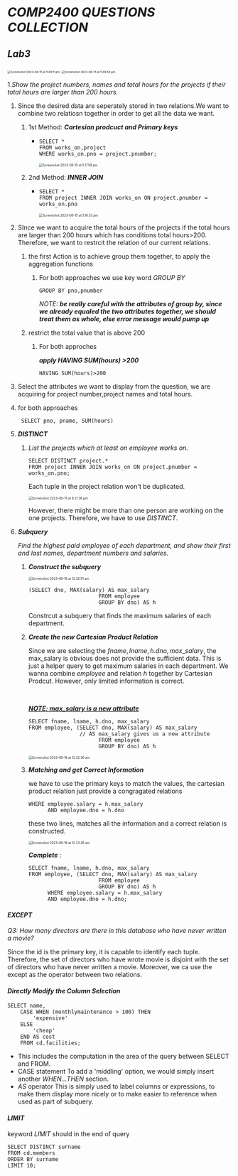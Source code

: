 # *COMP2400 QUESTIONS COLLECTION* 

## ***Lab3***

<img src="/Users/arvinyan/Library/Application Support/typora-user-images/Screenshot 2023-08-15 at 5.09.11 pm.png" alt="Screenshot 2023-08-15 at 5.09.11 pm" style="zoom:45%;" />

<img src="/Users/arvinyan/Library/Application Support/typora-user-images/Screenshot 2023-08-15 at 5.08.58 pm.png" alt="Screenshot 2023-08-15 at 5.08.58 pm" style="zoom:45%;" />

1.*Show the project numbers, names and total hours for the projects if their total hours are larger than 200* *hours.*

1. Since the desired data are seperately stored in two relations.We want to combine two relatiosn together in order to get all the data we want. 

   1. 1st Method: ***Cartesian prodcuct and Primary keys***

      - ```postgresql
        SELECT *
        FROM works_on,project 
        WHERE works_on.pno = project.pnumber;
        ```

        <img src="/Users/arvinyan/Library/Application Support/typora-user-images/Screenshot 2023-08-15 at 5.17.58 pm.png" alt="Screenshot 2023-08-15 at 5.17.58 pm" style="zoom:50%;" />

   2. 2nd Method: ***INNER JOIN***

      - ```
        SELECT *
        FROM project INNER JOIN works_on ON project.pnumber = works_on.pno
        ```

        <img src="/Users/arvinyan/Library/Application Support/typora-user-images/Screenshot 2023-08-15 at 5.18.33 pm.png" alt="Screenshot 2023-08-15 at 5.18.33 pm" style="zoom:50%;" />	

2. SInce we want to acquire the total hours of the projects if the total hours are larger than 200 hours which has conditions total  hours$>$200. Therefore, we want to restrcit the relation of our current relations. 

   1. the first Action is to achieve group them together, to apply the aggregation functions 

      1. For both approaches we use key word *GROUP BY* 

         ```postgresql
         GROUP BY pno,pnumber
         ```

         *NOTE:* ***be really careful with the attributes of group by, since we already equaled the two attributes together, we should treat them as whole, else error message would pump up***  

   2. restrict the total value that is above 200 

      1. For both approches 

         ***apply HAVING SUM(hours) >200***

         ```postgresql
         HAVING SUM(hours)>200
         ```

3.  Select the attributes we want to display from the question, we are acquiring for project number,project names and total hours.

   1. for both approaches 

      ```postgresql
       SELECT pno, pname, SUM(hours)
      ```



2. ***DISTINCT*** 

   1. *List the projects which at least on employee works on.*

      ```postgresql
      SELECT DISTINCT project.*
      FROM project INNER JOIN works_on ON project.pnumber = works_on.pno;
      ```

      Each tuple in the project relation won't be duplicated.

      <img src="/Users/arvinyan/Library/Application Support/typora-user-images/Screenshot 2023-08-15 at 6.21.36 pm.png" alt="Screenshot 2023-08-15 at 6.21.36 pm" style="zoom:50%;" />

      However, there might be more than one person are working on the one projects. Therefore, we have to use *DISTINCT*.

3. ***Subquery*** 

   *Find the highest paid employee of each department, and show their first and last names, department numbers and salaries.*

   1. ***Construct the subquery***		

      <img src="/Users/arvinyan/Desktop/Screenshot 2023-08-16 at 12.20.51 am.png" alt="Screenshot 2023-08-16 at 12.20.51 am" style="zoom:50%;" />

      ```postgresql
      (SELECT dno, MAX(salary) AS max_salary
                            FROM employee
                            GROUP BY dno) AS h
      ```

      Constrcut a subquery that finds the maximum salaries of each department.

   2. ***Create the new Cartesian Product Relation***

      Since we are selecting the $fname, lname,h.dno,max\_salary$, the max_salary is obvious does not provide the sufficient data. This is just a helper query to get maximum salaries in each department. We wanna combine $employee$ and relation $h$ together by Cartesian Prodcut. However, only limited information is correct. 

      ​	

      <u>***NOTE: max_salary is a new attribute***</u> 

      ```postgresql
      SELECT fname, lname, h.dno, max_salary
      FROM employee, (SELECT dno, MAX(salary) AS max_salary
                      // AS max_salary gives us a new attribute 
                            FROM employee
                            GROUP BY dno) AS h
      ```

      <img src="/Users/arvinyan/Library/Application Support/typora-user-images/Screenshot 2023-08-16 at 12.22.36 am.png" alt="Screenshot 2023-08-16 at 12.22.36 am" style="zoom:50%;" />

   3. ***Matching and get Correct Information*** 

      we have to use the primary keys to match the values, the cartesian product relation just provide a congragated relations

      ```postgresql
      WHERE employee.salary = h.max_salary
            AND employee.dno = h.dno
      ```

      these two lines, matches all the information and a correct relation is constructed. 

      <img src="/Users/arvinyan/Library/Application Support/typora-user-images/Screenshot 2023-08-16 at 12.23.26 am.png" alt="Screenshot 2023-08-16 at 12.23.26 am" style="zoom:50%;" />

      ***Complete*** :

      ```postgresql
      SELECT fname, lname, h.dno, max_salary
      FROM employee, (SELECT dno, MAX(salary) AS max_salary
                            FROM employee
                            GROUP BY dno) AS h
            WHERE employee.salary = h.max_salary
            AND employee.dno = h.dno;
      ```

      

#### ***EXCEPT*** 

*Q3: How many directors are there in this database who have never written a movie?*

Since the id is the primary key, it is capable to identify each tuple. Therefore, the set of directors who have wrote movie is disjoint with the set of directors who have never written a movie. Moreover, we ca use the except as the operator between two relations. 

#### ***Directly Modify the Column Selection***
```postgresql
SELECT name, 
	CASE WHEN (monthlymaintenance > 100) THEN
		'expensive'
	ELSE
		'cheap'
	END AS cost
	FROM cd.facilities; 
```
- This includes the computation in the area of the query between SELECT and FROM.
- CASE statement
  To add a 'middling' option, we would simply insert another *WHEN...THEN* section.
- *AS* operator
  This is simply used to label columns or expressions, to make them display more nicely or to make easier to reference when used as part of subquery.

#### ***LIMIT***
keyword *LIMIT* should in the end of query
```postgresql
SELECT DISTINCT surname
FROM cd.members
ORDER BY surname
LIMIT 10;
```
